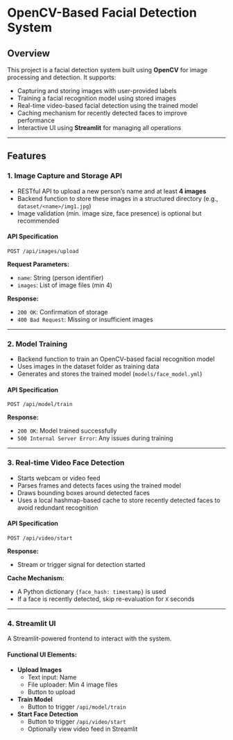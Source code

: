 # OpenCV-Based Facial Detection System

## Overview

This project is a facial detection system built using **OpenCV** for image processing and detection. It supports:

- Capturing and storing images with user-provided labels
- Training a facial recognition model using stored images
- Real-time video-based facial detection using the trained model
- Caching mechanism for recently detected faces to improve performance
- Interactive UI using **Streamlit** for managing all operations

---

## Features

### 1. Image Capture and Storage API

- RESTful API to upload a new person’s name and at least **4 images**
- Backend function to store these images in a structured directory (e.g., `dataset/<name>/img1.jpg`)
- Image validation (min. image size, face presence) is optional but recommended

#### API Specification

`POST /api/images/upload`

**Request Parameters:**
- `name`: String (person identifier)
- `images`: List of image files (min 4)

**Response:**
- `200 OK`: Confirmation of storage
- `400 Bad Request`: Missing or insufficient images

---

### 2. Model Training

- Backend function to train an OpenCV-based facial recognition model
- Uses images in the dataset folder as training data
- Generates and stores the trained model (`models/face_model.yml`)

#### API Specification

`POST /api/model/train`

**Response:**
- `200 OK`: Model trained successfully
- `500 Internal Server Error`: Any issues during training

---

### 3. Real-time Video Face Detection

- Starts webcam or video feed
- Parses frames and detects faces using the trained model
- Draws bounding boxes around detected faces
- Uses a local hashmap-based cache to store recently detected faces to avoid redundant recognition

#### API Specification

`POST /api/video/start`

**Response:**
- Stream or trigger signal for detection started

**Cache Mechanism:**
- A Python dictionary `{face_hash: timestamp}` is used
- If a face is recently detected, skip re-evaluation for `X` seconds

---

### 4. Streamlit UI

A Streamlit-powered frontend to interact with the system.

#### Functional UI Elements:

- **Upload Images**
  - Text input: Name
  - File uploader: Min 4 image files
  - Button to upload
- **Train Model**
  - Button to trigger `/api/model/train`
- **Start Face Detection**
  - Button to trigger `/api/video/start`
  - Optionally view video feed in Streamlit
